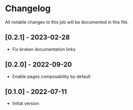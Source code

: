 # Changelog
All notable changes to this job will be documented in this file.

## [0.2.1] - 2023-02-28
* Fix broken documentation links

## [0.2.0] - 2022-09-20
* Enable pages composability by default

## [0.1.0] - 2022-07-11
* Initial version
